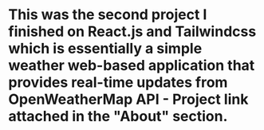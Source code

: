 # This was the second project I finished on React.js and Tailwindcss which is essentially a simple weather web-based application that provides real-time updates from OpenWeatherMap API - Project link attached in the "About" section.
